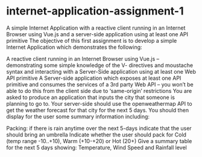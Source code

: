 # internet-application-assignment-1
A simple Internet Application with a reactive client running in an Internet Browser using Vue.js and a server-side application using at least one API primitive
The objective of this first assignment is to develop a simple Internet Application which demonstrates the following:

A reactive client running in an Internet Browser using Vue.js – demonstrating some simple knowledge of the V- directives and moustache syntax and interacting with a Server-Side application using at least one Web API primitive
A Server-side application which exposes at least one API primitive and consumes the services of a 3rd party Web API – you won’t be able to do this from the client side due to ‘same-origin’ restrictions
You are asked to produce an application that inputs the city that someone is planning to go to. Your server-side should use the openweathermap API to get the weather forecast for that city for the next 5 days. You should then display for the user some summary information including:

Packing: if there is rain anytime over the next 5-days indicate that the user should bring an umbrella
Indicate whether the user should pack for Cold (temp range -10..+10), Warm (+10-+20) or Hot (20+)
Give a summary table for the next 5 days showing: Temperature, Wind Speed and Rainfall level
